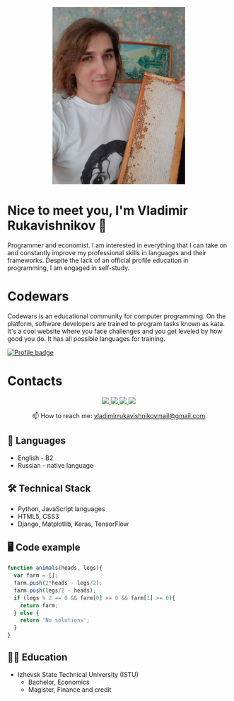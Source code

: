<p align='center'>
<img src="Rukavishnikov.jpg" width="300" height="400">
</p>

# Nice to meet you, I'm Vladimir Rukavishnikov 👋
Programmer and economist. I am interested in everything that I can take on and constantly improve my professional skills in languages and their frameworks. Despite the lack of an official profile education in programming, I am engaged in self-study.

# Codewars
Codewars is an educational community for computer programming. On the platform, software developers are trained to program tasks known as kata.
It's a cool website where you face challenges and you get leveled by how good you do. It has all possible languages for training.

[![Profile badge](https://www.codewars.com/users/HungryVovka/badges/large)](https://www.codewars.com/users/HungryVovka)

# Contacts
<p align='center'>
   <a href="https://www.linkedin.com/in/hungryvovka/">
       <img src="https://img.shields.io/badge/linkedin-%230077B5.svg?&style=for-the-badge&logo=linkedin&logoColor=white"/>
   </a>
   <a href="https://twitter.com/HungryVovka">
       <img src="https://img.shields.io/badge/Twitter-1DA1F2?style=for-the-badge&logo=twitter&logoColor=white"/>
   </a>
   <a href="https://t.me/HungryVovka">
       <img src="https://img.shields.io/badge/Telegram-2CA5E0?style=for-the-badge&logo=telegram&logoColor=white"/>
   </a>
   <a href="https://github.com/HungryVovka">
       <img src="https://img.shields.io/badge/GitHub-100000?style=for-the-badge&logo=github&logoColor=white"/>
   </a>
<p align='center'>
   📫 How to reach me: <a href='vladimirrukavishnikovmail@gmail.com'>vladimirrukavishnikovmail@gmail.com</a>
</p>

## 💬 Languages
*   English - B2
*   Russian - native language

## 🛠 Technical Stack
*   Python, JavaScript languages
*   HTML5, CSS3
*   Django, Matplotlib, Keras, TensorFlow

## 🖥️ Code example
```javascript
function animals(heads, legs){
  var farm = [];
  farm.push(2*heads - legs/2);
  farm.push(legs/2 - heads);
  if (legs % 2 == 0 && farm[0] >= 0 && farm[1] >= 0){
    return farm;
  } else {
    return 'No solutions';
  }
}
```
## 👨‍🎓 Education
* Izhevsk State Technical University (ISTU)
  + Bachelor, Economics
  + Magister, Finance and credit
